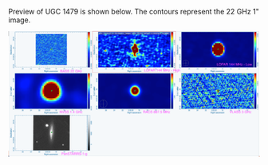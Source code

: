 Preview of UGC 1479 is shown below. The contours represent the 22 GHz 1" image. 

![UGC1479.png](UGC1479.png "UGC1479")

